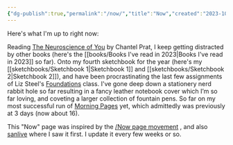 ```yaml
---
{"dg-publish":true,"permalink":"/now/","title":"Now","created":"2023-10-31T21:50:19.591+08:00","updated":"2023-11-01T10:18:43.665+08:00"}
---
```



Here's what I'm up to right now:

Reading [The Neuroscience of You](https://www.google.com.au/books/edition/_/hQJMEAAAQBAJ?hl=en) by Chantel Prat, I keep getting distracted by other books (here's the [[books/Books I've read in 2023\|Books I've read in 2023]] so far). Onto my fourth sketchbook for the year (here's my [[sketchbooks/Sketchbook 1\|Sketchbook 1]] and [[sketchbooks/Sketchbook 2\|Sketchbook 2]]), and have been procrastinating the last few assignments of Liz Steel's [Foundations](https://sketchingnow.com/foundations2023/) class. I've gone deep down a stationery nerd rabbit hole so far resulting in a fancy leather notebook cover which I’m so far loving, and coveting a larger collection of fountain pens. So far on my most successful run of [Morning Pages](https://juliacameronlive.com/basic-tools/morning-pages/) yet, which admittedly was previously at 3 days (now about 16).

This "Now" page was inspired by the [/Now page movement](https://nownownow.com/about) , and also [sanlive](http://sanlive.com) where I saw it first. I update it every few weeks or so.
